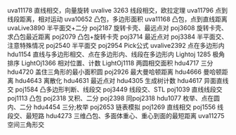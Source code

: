 uva11178 直线相交，向量旋转
uvalive 3263 线段相交，欧拉定理
uva11796 点到线段距离，相对运动
uva10652 凸包，多边形面积
uva11168 凸包，点到直线距离
uvaLive3890 半平面交+二分
poj2187 旋转卡壳、最远点对
poj3608 旋转卡壳、求凸包最近距离
poj2079 凸包+旋转卡壳
poj3714 最近点对
poj3384 半平面交、注意特殊情况
poj2540 半平面交
poj2954 Pick公式
uvalive2392 点在多边形内
hdu1154 直线与多边形相交、点在多边形内、线段在多边形内
Lightoj 1285 极角排序
LightOj1366 相对位置、计数
LightOj1118 两圆相交面积
hdu4717 三分
hdu4720 盖住三角形的最小面积圆
poj2926 最大曼哈顿距离
hdu4666 曼哈顿距离
hdu4643 离散化
hdu4631 最近点对
hdu4305 生成树计数
hdu4617 异面直线交
poj1584 凸多边形判断、线段交
poj3449 线段交、STL
poj1039 直线线段交
poj1113 凸包
poj2318 叉积、二分
poj2398 同poj2318
hdu1077 枚举、点在圆内、二分
hdu4454 三分;枚举
poj2653 链表模拟
poj1269 直线相交
poj1556 线段交、最短路
hdu4273 三维凸包、多面体重心、重心到面的最短距离
uva11275 空间三角形交

